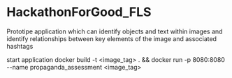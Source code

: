 # HackathonForGood_FLS

Prototipe application which can identify objects and text within images and identify relationships between key elements of the image and associated hashtags

start application 
docker build -t <image_tag> . && docker run -p 8080:8080 --name propaganda_assessment <image_tag> 
